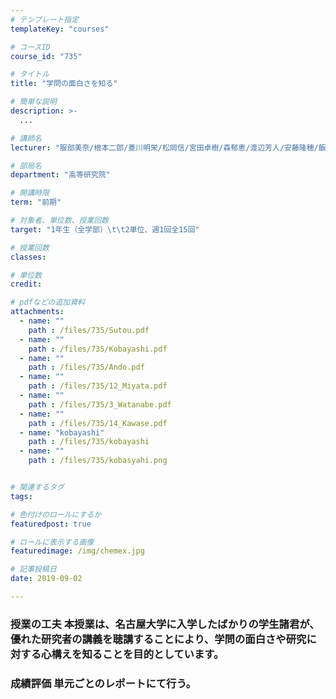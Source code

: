 ```yaml
---
# テンプレート指定
templateKey: "courses"

# コースID
course_id: "735"

# タイトル
title: "学問の面白さを知る"

# 簡単な説明
description: >-
  ...

# 講師名
lecturer: "服部美奈/根本二郎/菱川明栄/松岡信/宮田卓樹/森郁恵/渡辺芳人/安藤隆穂/飯島澄男/川瀬晃道/小林誠/杉山直/周藤芳幸/武田宏子"

# 部局名
department: "高等研究院"

# 開講時限
term: "前期"

# 対象者、単位数、授業回数
target: "1年生（全学部）\t\t2単位、週1回全15回"

# 授業回数
classes: 

# 単位数
credit: 

# pdfなどの追加資料
attachments: 
  - name: "" 
    path : /files/735/Sutou.pdf
  - name: "" 
    path : /files/735/Kobayashi.pdf
  - name: "" 
    path : /files/735/Ando.pdf
  - name: "" 
    path : /files/735/12_Miyata.pdf
  - name: "" 
    path : /files/735/3_Watanabe.pdf
  - name: "" 
    path : /files/735/14_Kawase.pdf
  - name: "kobayashi" 
    path : /files/735/kobayashi
  - name: "" 
    path : /files/735/kobasyahi.png


# 関連するタグ
tags:

# 色付けのロールにするか
featuredpost: true

# ロールに表示する画像
featuredimage: /img/chemex.jpg

# 記事投稿日
date: 2019-09-02

---
```


### 授業の工夫 本授業は、名古屋大学に入学したばかりの学生諸君が、優れた研究者の講義を聴講することにより、学問の面白さや研究に対する心構えを知ることを目的としています。





### 成績評価 単元ごとのレポートにて行う。

